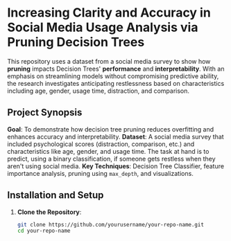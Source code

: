 # Increasing Clarity and Accuracy in Social Media Usage Analysis via Pruning Decision Trees

 This repository uses a dataset from a social media survey to show how **pruning** impacts Decision Trees' **performance** and **interpretability**.  With an emphasis on streamlining models without compromising predictive ability, the research investigates anticipating restlessness based on characteristics including age, gender, usage time, distraction, and comparison.


 ## Project Synopsis

 **Goal**: To demonstrate how decision tree pruning reduces overfitting and enhances accuracy and interpretability.
 **Dataset**: A social media survey that included psychological scores (distraction, comparison, etc.) and characteristics like age, gender, and usage time.
 The task at hand is to predict, using a binary classification, if someone gets restless when they aren't using social media.
 **Key Techniques**: Decision Tree Classifier, feature importance analysis, pruning using `max_depth`, and visualizations.


## Installation and Setup

1. **Clone the Repository**:
   ```bash
   git clone https://github.com/yourusername/your-repo-name.git
   cd your-repo-name
